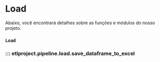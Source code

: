 # Load

Abaixo, você encontrará detalhes sobre as funções e módulos do nosso projeto.

### `Load`

### ::: etlproject.pipeline.load.save_dataframe_to_excel
